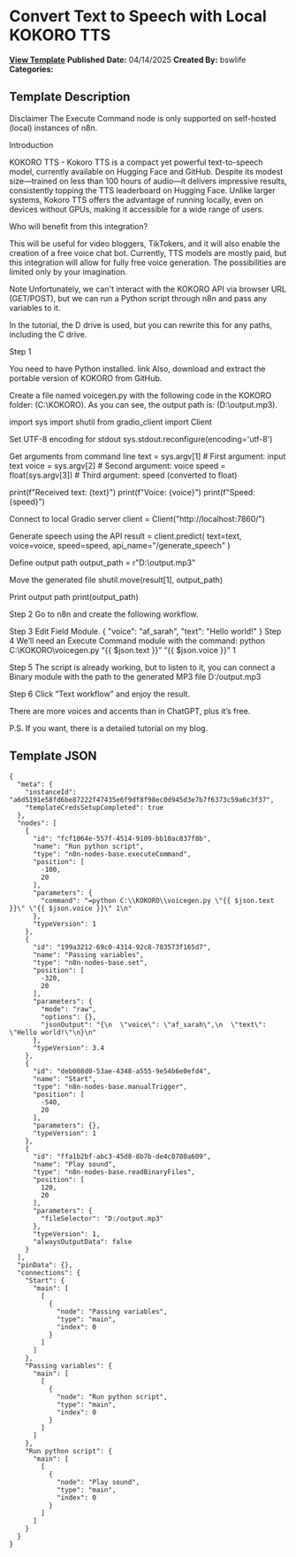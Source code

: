# Convert Text to Speech with Local KOKORO TTS

**[View Template](https://n8n.io/workflows/3547-/)**  **Published Date:** 04/14/2025  **Created By:** bswlife  **Categories:**   

## Template Description

Disclaimer
The Execute Command node is only supported on self-hosted (local) instances of n8n.

Introduction


KOKORO TTS - Kokoro TTS is a compact yet powerful text-to-speech model, currently available on Hugging Face and GitHub. Despite its modest size—trained on less than 100 hours of audio—it delivers impressive results, consistently topping the TTS leaderboard on Hugging Face. Unlike larger systems, Kokoro TTS offers the advantage of running locally, even on devices without GPUs, making it accessible for a wide range of users.

Who will benefit from this integration?

This will be useful for video bloggers, TikTokers, and it will also enable the creation of a free voice chat bot. Currently, TTS models are mostly paid, but this integration will allow for fully free voice generation. The possibilities are limited only by your imagination.

Note
Unfortunately, we can't interact with the KOKORO API via browser URL (GET/POST), 
but we can run a Python script through n8n and pass any variables to it.

In the tutorial, the D drive is used, but you can rewrite this for any paths, including the C drive.

Step 1 

You need to have Python installed. link
Also, download and extract the portable version of KOKORO from GitHub.

Create a file named voicegen.py with the following code in the KOKORO folder: (C:\KOKORO). As you can see, the output path is: (D:\output.mp3).

import sys
import shutil
from gradio_client import Client

Set UTF-8 encoding for stdout
sys.stdout.reconfigure(encoding='utf-8')

Get arguments from command line
text = sys.argv[1] # First argument: input text
voice = sys.argv[2] # Second argument: voice
speed = float(sys.argv[3]) # Third argument: speed (converted to float)

print(f"Received text: {text}")
print(f"Voice: {voice}")
print(f"Speed: {speed}")

Connect to local Gradio server
client = Client("http://localhost:7860/")

Generate speech using the API
result = client.predict(
text=text,
voice=voice,
speed=speed,
api_name="/generate_speech"
)

Define output path
output_path = r"D:\output.mp3"

Move the generated file
shutil.move(result[1], output_path)

Print output path
print(output_path)

Step 2
Go to n8n and create the following workflow.

Step 3
Edit Field Module.
{
  "voice": "af_sarah",
  "text": "Hello world!"
}
Step 4 
We’ll need an Execute Command module with the command: python 
C:\KOKORO\voicegen.py “{{ $json.text }}” “{{ $json.voice }}” 1

Step 5 
The script is already working, but to listen to it, you can connect a Binary module with the path to the generated MP3 file 
D:/output.mp3

Step 6
Click “Text workflow” and enjoy the result.

There are more voices and accents than in ChatGPT, plus it’s free.

P.S.
If you want, there is a detailed tutorial on my blog.



## Template JSON

```
{
  "meta": {
    "instanceId": "a6d5191e58fd6be87222f47435e6f9df8f98ec0d945d3e7b7f6373c59a6c3f37",
    "templateCredsSetupCompleted": true
  },
  "nodes": [
    {
      "id": "fcf1064e-557f-4514-9109-bb10ac837f8b",
      "name": "Run python script",
      "type": "n8n-nodes-base.executeCommand",
      "position": [
        -100,
        20
      ],
      "parameters": {
        "command": "=python C:\\KOKORO\\voicegen.py \"{{ $json.text }}\" \"{{ $json.voice }}\" 1\n"
      },
      "typeVersion": 1
    },
    {
      "id": "199a3212-69c0-4314-92c8-783573f165d7",
      "name": "Passing variables",
      "type": "n8n-nodes-base.set",
      "position": [
        -320,
        20
      ],
      "parameters": {
        "mode": "raw",
        "options": {},
        "jsonOutput": "{\n  \"voice\": \"af_sarah\",\n  \"text\": \"Hello world!\"\n}\n"
      },
      "typeVersion": 3.4
    },
    {
      "id": "deb008d0-53ae-4348-a555-9e54b6e0efd4",
      "name": "Start",
      "type": "n8n-nodes-base.manualTrigger",
      "position": [
        -540,
        20
      ],
      "parameters": {},
      "typeVersion": 1
    },
    {
      "id": "ffa1b2bf-abc3-45d8-8b7b-de4c0780a609",
      "name": "Play sound",
      "type": "n8n-nodes-base.readBinaryFiles",
      "position": [
        120,
        20
      ],
      "parameters": {
        "fileSelector": "D:/output.mp3"
      },
      "typeVersion": 1,
      "alwaysOutputData": false
    }
  ],
  "pinData": {},
  "connections": {
    "Start": {
      "main": [
        [
          {
            "node": "Passing variables",
            "type": "main",
            "index": 0
          }
        ]
      ]
    },
    "Passing variables": {
      "main": [
        [
          {
            "node": "Run python script",
            "type": "main",
            "index": 0
          }
        ]
      ]
    },
    "Run python script": {
      "main": [
        [
          {
            "node": "Play sound",
            "type": "main",
            "index": 0
          }
        ]
      ]
    }
  }
}
```
